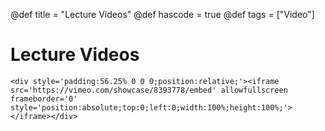 @def title = "Lecture Videos"
@def hascode = true
@def tags = ["Video"]

# Lecture Videos 
~~~
<div style='padding:56.25% 0 0 0;position:relative;'><iframe src='https://vimeo.com/showcase/8393778/embed' allowfullscreen frameborder='0' style='position:absolute;top:0;left:0;width:100%;height:100%;'></iframe></div>
~~~